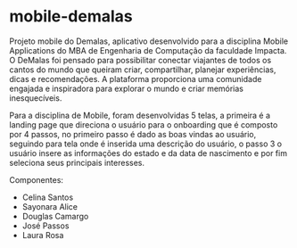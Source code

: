 # mobile-demalas
Projeto mobile do Demalas, aplicativo desenvolvido para a disciplina Mobile Applications do MBA de Engenharia de Computação da faculdade Impacta. O DeMalas foi pensado para possibilitar conectar viajantes de todos os cantos do mundo que queiram criar, compartilhar, planejar experiências, dicas e recomendações. A plataforma proporciona uma comunidade engajada e inspiradora para explorar o mundo e criar memórias inesquecíveis.

Para a disciplina de Mobile, foram desenvolvidas 5 telas, a primeira é a landing page que direciona o usuário para o onboarding que é composto por 4 passos, no primeiro passo é dado as boas vindas ao usuário, seguindo para tela onde é 
inserida uma descrição do usuário, o passo 3 o usuário insere as informações do estado e da data de nascimento e por fim
seleciona seus principais interesses. 

Componentes:
- Celina Santos 
- Sayonara Alice
- Douglas Camargo
- José Passos
- Laura Rosa 
